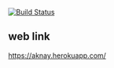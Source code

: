 [![Build Status](https://travis-ci.org/aknay/learn-webapp-with-play-framework.svg?branch=master)](https://travis-ci.org/aknay/learn-webapp-with-play-framework)

## web link
https://aknay.herokuapp.com/
